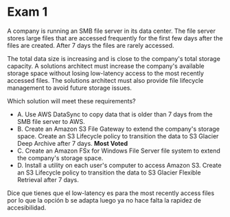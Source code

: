 # Exam 1

A company is running an SMB file server in its data center. The file server stores large files that are accessed frequently for the first few days after the files are created. After 7 days the files are rarely accessed.

The total data size is increasing and is close to the company's total storage capacity. A solutions architect must increase the company's available storage space without losing low-latency access to the most recently accessed files. The solutions architect must also provide file lifecycle management to avoid future storage issues.

Which solution will meet these requirements?

- A. Use AWS DataSync to copy data that is older than 7 days from the SMB file server to AWS.
- B. Create an Amazon S3 File Gateway to extend the company's storage space. Create an S3 Lifecycle policy to transition the data to S3 Glacier Deep Archive after 7 days. **Most Voted**
- C. Create an Amazon FSx for Windows File Server file system to extend the company's storage space.
- D. Install a utility on each user's computer to access Amazon S3. Create an S3 Lifecycle policy to transition the data to S3 Glacier Flexible Retrieval after 7 days.

Dice que tienes que el low-latency es para the most recently access files por lo que la opción b se adapta luego ya no hace falta la rapidez de accesibilidad.